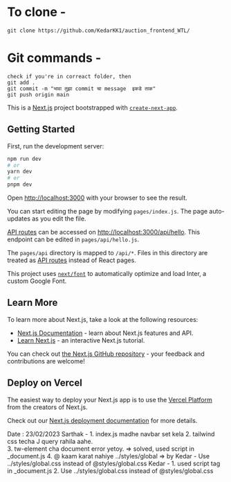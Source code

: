 # To clone -
```
git clone https://github.com/KedarKK1/auction_frontend_WTL/
```

# Git commands -
```
check if you're in correact folder, then
git add .
git commit -m "भावा तुझा commit चा message  इकडे ताक"
git push origin main
```

This is a [Next.js](https://nextjs.org/) project bootstrapped with [`create-next-app`](https://github.com/vercel/next.js/tree/canary/packages/create-next-app).

## Getting Started

First, run the development server:

```bash
npm run dev
# or
yarn dev
# or
pnpm dev
```

Open [http://localhost:3000](http://localhost:3000) with your browser to see the result.

You can start editing the page by modifying `pages/index.js`. The page auto-updates as you edit the file.

[API routes](https://nextjs.org/docs/api-routes/introduction) can be accessed on [http://localhost:3000/api/hello](http://localhost:3000/api/hello). This endpoint can be edited in `pages/api/hello.js`.

The `pages/api` directory is mapped to `/api/*`. Files in this directory are treated as [API routes](https://nextjs.org/docs/api-routes/introduction) instead of React pages.

This project uses [`next/font`](https://nextjs.org/docs/basic-features/font-optimization) to automatically optimize and load Inter, a custom Google Font.

## Learn More

To learn more about Next.js, take a look at the following resources:

- [Next.js Documentation](https://nextjs.org/docs) - learn about Next.js features and API.
- [Learn Next.js](https://nextjs.org/learn) - an interactive Next.js tutorial.

You can check out [the Next.js GitHub repository](https://github.com/vercel/next.js/) - your feedback and contributions are welcome!

## Deploy on Vercel

The easiest way to deploy your Next.js app is to use the [Vercel Platform](https://vercel.com/new?utm_medium=default-template&filter=next.js&utm_source=create-next-app&utm_campaign=create-next-app-readme) from the creators of Next.js.

Check out our [Next.js deployment documentation](https://nextjs.org/docs/deployment) for more details.

Date : 23/02/2023
Sarthak - 1. index.js madhe navbar set kela 
 2. tailwind css techa J query rahila aahe.  
 3. tw-element cha document error yetoy. => solved, used script in _document.js
 4. @ kaam karat nahiye ../styles/global => by Kedar - Use ../styles/global.css instead of @styles/global.css
Kedar - 1. used script tag in _document.js
2. Use ../styles/global.css instead of @styles/global.css
